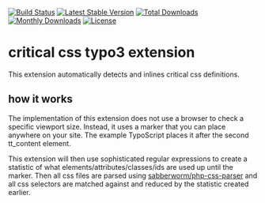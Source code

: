 [![Build Status](https://travis-ci.org/Nemo64/critical_css.svg?branch=master)](https://travis-ci.org/Nemo64/critical_css)
[![Latest Stable Version](https://poser.pugx.org/nemo64/critical_css/v/stable)](https://packagist.org/packages/nemo64/critical_css)
[![Total Downloads](https://poser.pugx.org/nemo64/critical_css/downloads)](https://packagist.org/packages/nemo64/critical_css)
[![Monthly Downloads](https://poser.pugx.org/nemo64/critical_css/d/monthly)](https://packagist.org/packages/nemo64/critical_css)
[![License](https://poser.pugx.org/nemo64/critical_css/license)](https://packagist.org/packages/nemo64/critical_css)

# critical css typo3 extension

This extension automatically detects and inlines critical css definitions.

## how it works

The implementation of this extension does not use a browser to check a specific viewport size.
Instead, it uses a marker that you can place anywhere on your site.
The example TypoScript places it after the second tt_content element.

This extension will then use sophisticated regular expressions to create a statistic
of what elements/attributes/classes/ids are used up until the marker.
Then all css files are parsed using [sabberworm/php-css-parser](https://github.com/sabberworm/PHP-CSS-Parser)
and all css selectors are matched against and reduced by the statistic created earlier. 
